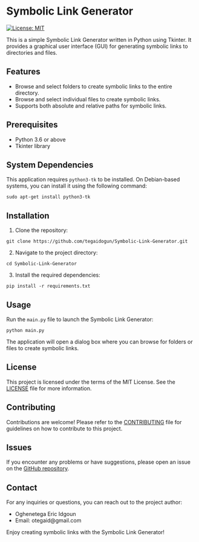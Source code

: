 <h1>Symbolic Link Generator</h1>

<p>
  <a href="https://opensource.org/licenses/MIT"><img src="https://img.shields.io/badge/License-MIT-yellow.svg" alt="License: MIT"></a>
</p>

<p>
  This is a simple Symbolic Link Generator written in Python using Tkinter. It provides a graphical user interface (GUI) for generating symbolic links to directories and files.
</p>

<h2>Features</h2>

<ul>
  <li>Browse and select folders to create symbolic links to the entire directory.</li>
  <li>Browse and select individual files to create symbolic links.</li>
  <li>Supports both absolute and relative paths for symbolic links.</li>
</ul>

<h2>Prerequisites</h2>

<ul>
  <li>Python 3.6 or above</li>
  <li>Tkinter library</li>
</ul>

## System Dependencies

This application requires `python3-tk` to be installed. On Debian-based systems, you can install it using the following command:

<pre><code>sudo apt-get install python3-tk
</code></pre>

<h2>Installation</h2>

<ol>
  <li>Clone the repository:</li>
</ol>

<pre><code>git clone https://github.com/tegaidogun/Symbolic-Link-Generator.git
</code></pre>

<ol start="2">
  <li>Navigate to the project directory:</li>
</ol>

<pre><code>cd Symbolic-Link-Generator
</code></pre>

<ol start="3">
  <li>Install the required dependencies:</li>
</ol>

<pre><code>pip install -r requirements.txt
</code></pre>

<h2>Usage</h2>

<p>Run the <code>main.py</code> file to launch the Symbolic Link Generator:</p>

<pre><code>python main.py
</code></pre>

<p>The application will open a dialog box where you can browse for folders or files to create symbolic links.</p>

<h2>License</h2>

<p>This project is licensed under the terms of the MIT License. See the <a href="LICENSE">LICENSE</a> file for more information.</p>

<h2>Contributing</h2>

<p>Contributions are welcome! Please refer to the <a href="CONTRIBUTING.md">CONTRIBUTING</a> file for guidelines on how to contribute to this project.</p>

<h2>Issues</h2>

<p>If you encounter any problems or have suggestions, please open an issue on the <a href="https://github.com/tegaidogun/Symbolic-Link-Generator/issues">GitHub repository</a>.</p>

<h2>Contact</h2>

<p>For any inquiries or questions, you can reach out to the project author:</p>

<ul>
  <li>Oghenetega Eric Idgoun</li>
  <li>Email: otegaid@gmail.com</li>
</ul>

<p>Enjoy creating symbolic links with the Symbolic Link Generator!</p>
